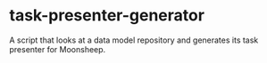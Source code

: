 # task-presenter-generator
A script that looks at a data model repository and generates its task presenter for Moonsheep. 
